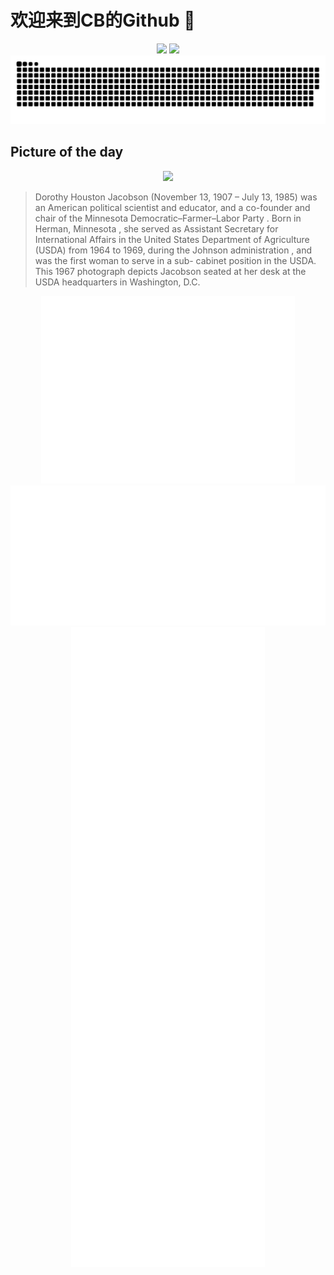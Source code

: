 
# 欢迎来到CB的Github 👋

<div align="center">
  <img height="137px" src="https://github-readme-stats.vercel.app/api?username=SuperCB&show_icons=true&theme=radical" />
  <img height="137px" src="https://github-readme-stats.vercel.app/api/top-langs/?username=SuperCB&hide_title=true&hide_border=true&layout=compact&langs_count=6&text_color=000&icon_color=fff" />
</div>


<div align="center">
    <img src="./contribution-snake/github-contribution-grid-snake.svg" />
</div>



## Picture of the day
<div align="center">
  <img width=400px src="https://upload.wikimedia.org/wikipedia/commons/thumb/a/a2/Dorothy_Houston_Jacobson_1967_-_Crop.jpg/600px-Dorothy_Houston_Jacobson_1967_-_Crop.jpg" />
</div>

>Dorothy Houston Jacobson  (November 13, 1907 – July 13, 1985) was an American political scientist and educator, and a co-founder and chair of the  Minnesota Democratic–Farmer–Labor Party . Born in  Herman, Minnesota , she served as  Assistant Secretary for International Affairs  in the  United States Department of Agriculture  (USDA) from 1964 to 1969, during the  Johnson administration , and was the first woman to serve in a sub- cabinet  position in the USDA. This 1967 photograph depicts Jacobson seated at her desk at the  USDA headquarters  in Washington, D.C.



<div align="center">
  <img height="300px" src="base_metrics.svg" />
  <img  src="metrics.plugin.calendar.full.svg" />
</div>


<div align="center">
  <img  src="plugin_metrics.svg" /> 
</div>
